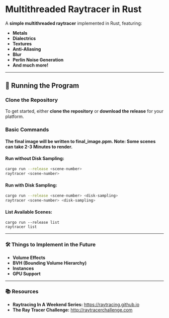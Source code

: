 # Multithreaded Raytracer in Rust

A **simple multithreaded raytracer** implemented in Rust, featuring:

- **Metals**
- **Dialectrics**
- **Textures**
- **Anti-Aliasing**
- **Blur**
- **Perlin Noise Generation**
- **And much more!**

---

## 🚀 Running the Program

### Clone the Repository
To get started, either **clone the repository** or **download the release** for your platform.

### Basic Commands
#### The final image will be written to final_image.ppm. Note: Some scenes can take 2-3 Minutes to render. 
#### Run without Disk Sampling:
```bash
cargo run --release <scene-number>
raytracer <scene-number>
```

#### Run with Disk Sampling:
```bash
cargo run --release <scene-number> <disk-sampling>
raytracer <scene-number> <disk-sampling>
```

#### List Available Scenes:
```
cargo run --release list
raytracer list
```
---
### 🛠️ Things to Implement in the Future

- **Volume Effects**
- **BVH (Bounding Volume Hierarchy)**
- **Instances**
- **GPU Support**

---
### 📚 Resources
- **Raytracing In A Weekend Series:** https://raytracing.github.io
- **The Ray Tracer Challenge:** http://raytracerchallenge.com
 
